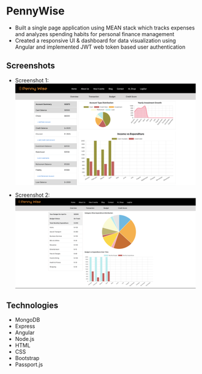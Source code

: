 # PennyWise
- Built a single page application using MEAN stack which tracks expenses and analyzes spending habits for personal finance management 
- Created a responsive UI & dashboard for data visualization using Angular and implemented JWT web token based user authentication

## Screenshots
- Screenshot 1:
![Example screenshot](./img1.png)

- Screenshot 2:
![Example screenshot](./img2.png)

## Technologies
- MongoDB
- Express
- Angular
- Node.js
- HTML
- CSS
- Bootstrap
- Passport.js